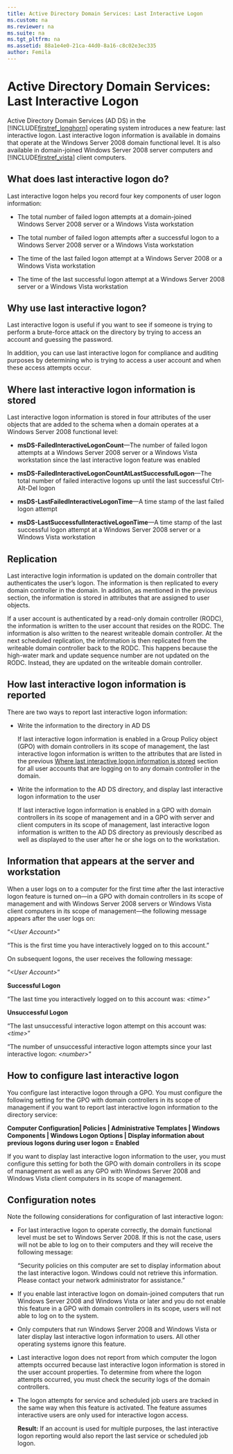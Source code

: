 ```yaml
---
title: Active Directory Domain Services: Last Interactive Logon
ms.custom: na
ms.reviewer: na
ms.suite: na
ms.tgt_pltfrm: na
ms.assetid: 88a1e4e0-21ca-44d0-8a16-c8c02e3ec335
author: Femila
---
```

# Active Directory Domain Services: Last Interactive Logon
  Active Directory Domain Services \(AD DS\) in the [!INCLUDE[firstref_longhorn](../Token/firstref_longhorn_md.md)] operating system introduces a new feature: last interactive logon. Last interactive logon information is available in domains that operate at the Windows Server 2008 domain functional level. It is also available in domain\-joined Windows Server 2008 server computers and [!INCLUDE[firstref_vista](../Token/firstref_vista_md.md)] client computers.  
  
## What does last interactive logon do?  
 Last interactive logon helps you record four key components of user logon information:  
  
-   The total number of failed logon attempts at a domain\-joined Windows Server 2008 server or a Windows Vista workstation  
  
-   The total number of failed logon attempts after a successful logon to a Windows Server 2008 server or a Windows Vista workstation  
  
-   The time of the last failed logon attempt at a Windows Server 2008 or a Windows Vista workstation  
  
-   The time of the last successful logon attempt at a Windows Server 2008 server or a Windows Vista workstation  
  
## Why use last interactive logon?  
 Last interactive logon is useful if you want to see if someone is trying to perform a brute\-force attack on the directory by trying to access an account and guessing the password.  
  
 In addition, you can use last interactive logon for compliance and auditing purposes by determining who is trying to access a user account and when these access attempts occur.  
  
##  <a name="where_is_lst_inter_log_inf_stored"></a> Where last interactive logon information is stored  
 Last interactive logon information is stored in four attributes of the user objects that are added to the schema when a domain operates at a Windows Server 2008 functional level:  
  
-   **msDS\-FailedInteractiveLogonCount**—The number of failed logon attempts at a Windows Server 2008 server or a Windows Vista workstation since the last interactive logon feature was enabled  
  
-   **msDS\-FailedInteractiveLogonCountAtLastSuccessfulLogon**—The total number of failed interactive logons up until the last successful Ctrl\-Alt\-Del logon  
  
-   **msDS\-LastFailedInteractiveLogonTime**—A time stamp of the last failed logon attempt  
  
-   **msDS\-LastSuccessfulInteractiveLogonTime**—A time stamp of the last successful logon attempt at a Windows Server 2008 server or a Windows Vista workstation  
  
## Replication  
 Last interactive login information is updated on the domain controller that authenticates the user’s logon. The information is then replicated to every domain controller in the domain. In addition, as mentioned in the previous section, the information is stored in attributes that are assigned to user objects.  
  
 If a user account is authenticated by a read\-only domain controller \(RODC\), the information is written to the user account that resides on the RODC. The information is also written to the nearest writeable domain controller. At the next scheduled replication, the information is then replicated from the writeable domain controller back to the RODC. This happens because the high\-water mark and update sequence number are not updated on the RODC. Instead, they are updated on the writeable domain controller.  
  
## How last interactive logon information is reported  
 There are two ways to report last interactive logon information:  
  
-   Write the information to the directory in AD DS  
  
     If last interactive logon information is enabled in a Group Policy object \(GPO\) with domain controllers in its scope of management, the last interactive logon information is written to the attributes that are listed in the previous [Where last interactive logon information is stored](#where_is_lst_inter_log_inf_stored) section for all user accounts that are logging on to any domain controller in the domain.  
  
-   Write the information to the AD DS directory, and display last interactive logon information to the user  
  
     If last interactive logon information is enabled in a GPO with domain controllers in its scope of management and in a GPO with server and client computers in its scope of management, last interactive logon information is written to the AD DS directory as previously described as well as displayed to the user after he or she logs on to the workstation.  
  
## Information that appears at the server and workstation  
 When a user logs on to a computer for the first time after the last interactive logon feature is turned on—in a GPO with domain controllers in its scope of management and with Windows Server 2008 servers or Windows Vista client computers in its scope of management—the following message appears after the user logs on:  
  
 “*\<User Account\>*”  
  
 “This is the first time you have interactively logged on to this account.”  
  
 On subsequent logons, the user receives the following message:  
  
 “*\<User Account\>*”  
  
 **Successful Logon**  
  
 “The last time you interactively logged on to this account was: *\<time\>*”  
  
 **Unsuccessful Logon**  
  
 “The last unsuccessful interactive logon attempt on this account was: *\<time\>*”  
  
 “The number of unsuccessful interactive logon attempts since your last interactive logon: *\<number\>*”  
  
## How to configure last interactive logon  
 You configure last interactive logon through a GPO. You must configure the following setting for the GPO with domain controllers in its scope of management if you want to report last interactive logon information to the directory service:  
  
 **Computer Configuration| Policies | Administrative Templates | Windows Components | Windows Logon Options | Display information about previous logons during user logon \= Enabled**  
  
 If you want to display last interactive logon information to the user, you must configure this setting for both the GPO with domain controllers in its scope of management as well as any GPO with Windows Server 2008 and Windows Vista client computers in its scope of management.  
  
## Configuration notes  
 Note the following considerations for configuration of last interactive logon:  
  
-   For last interactive logon to operate correctly, the domain functional level must be set to Windows Server 2008. If this is not the case, users will not be able to log on to their computers and they will receive the following message:  
  
     “Security policies on this computer are set to display information about the last interactive logon. Windows could not retrieve this information. Please contact your network administrator for assistance.”  
  
-   If you enable last interactive logon on domain\-joined computers that run Windows Server 2008 and Windows Vista or later and you do not enable this feature in a GPO with domain controllers in its scope, users will not able to log on to the system.  
  
-   Only computers that run Windows Server 2008 and Windows Vista or later display last interactive logon information to users. All other operating systems ignore this feature.  
  
-   Last interactive logon does not report from which computer the logon attempts occurred because last interactive logon information is stored in the user account properties. To determine from where the logon attempts occurred, you must check the security logs of the domain controllers.  
  
-   The logon attempts for service and scheduled job users are tracked in the same way when this feature is activated. The feature assumes interactive users are only used for interactive logon access.  
  
     **Result:** If an account is used for multiple purposes, the last interactive logon reporting would also report the last service or scheduled job logon.  
  
  